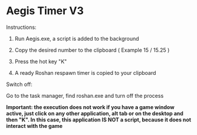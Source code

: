 # Aegis Timer V3
Instructions: 
1. Run Aegis.exe, a script is added to the background

2. Copy the desired number to the clipboard ( Example 15 / 15.25 )

3. Press the hot key "K"

4. A ready Roshan respawn timer is copied to your clipboard

Switch off:

Go to the task manager, find roshan.exe and turn off the process

**Important: the execution does not work if you have a game window active, just click on any other application, alt tab or on the desktop and then "K". In this case, this application IS NOT a script, because it does not interact with the game**
